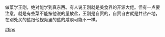做菜学王刚，绝对能学到真东西。有人说王刚就是美食界的开源大佬。但有一点要注意，就是有些菜不能按他说的量放盐，王刚是自贡的，自贡自古就是井盐产地，在别处买的盐跟他视频里的盐的咸淡可能不一样。

[#tips](https://e5n.cc/tags/tips)

